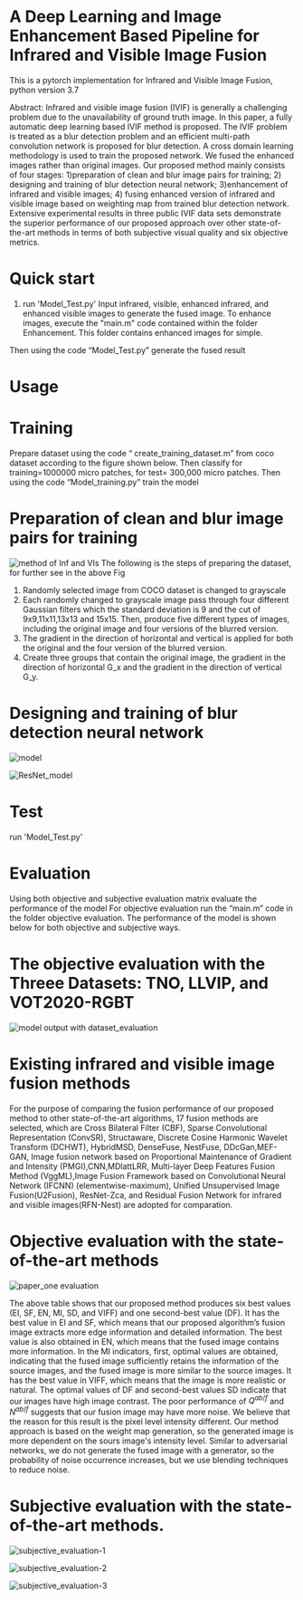 # A Deep Learning and Image Enhancement Based Pipeline for Infrared and Visible Image Fusion

This is a pytorch implementation for Infrared and Visible Image Fusion, python version 3.7  


Abstract: Infrared and visible image fusion (IVIF)  is generally a challenging problem due to the unavailability of ground truth image. In this paper,  a fully automatic deep learning based IVIF method is proposed.  The IVIF problem is treated as a blur detection problem and an efficient multi-path convolution network is proposed for blur detection. A cross domain learning methodology is used to train the proposed network. We fused the enhanced images rather than original images.   Our proposed method mainly consists of  four  stages: 1)preparation of clean and blur image pairs for training; 2) designing and training of blur detection neural network; 3)enhancement of infrared and visible images; 4) fusing enhanced version of  infrared and visible image based on weighting map from trained blur detection network. Extensive experimental results in three public IVIF data sets demonstrate the superior performance of our proposed approach over other state-of-the-art methods in terms of both subjective visual quality and six objective metrics.

# Quick start
1. run 'Model_Test.py'
Input infrared, visible, enhanced infrared, and enhanced visible images to generate the fused image. To enhance images, execute the "main.m" code contained within the folder Enhancement. This folder contains enhanced images for simple.

Then using the code “Model_Test.py” generate the fused result

# Usage 
# Training 
Prepare dataset using the code “ create_training_dataset.m” from coco dataset according to the figure shown below. Then classify for training=1000000 micro patches, for test= 300,000 micro patches. 
Then using the code “Model_training.py” train the model  
# Preparation of clean and blur image pairs for training
![method of Inf and VIs](https://user-images.githubusercontent.com/57870274/184500375-8b786a3c-663f-43c4-9d9b-80f808be0d7d.jpg)
 The following is the steps of preparing the dataset, for further see in the above Fig
 1. Randomly selected image from COCO dataset is changed to grayscale
 2. Each randomly changed to grayscale image pass through four different Gaussian filters which the standard deviation is 9 and the cut of 9x9,11x11,13x13 and 15x15. Then, produce five different types of images, including the original image and four versions of the blurred version.
 3. The gradient in the direction of horizontal and vertical is applied for both the original and the four version of the blurred version.
 4. Create three groups that contain the original image, the gradient in the direction of horizontal G_x and the gradient in the direction of vertical G_y.

# Designing and training of blur detection neural network

![model](https://user-images.githubusercontent.com/57870274/184501173-4657b7e4-7981-45cb-8937-1b64d96cce56.jpg)

![ResNet_model](https://user-images.githubusercontent.com/57870274/184501286-6ee5e27e-fd19-4111-a01a-7c0cc9ef93c5.jpg)

# Test 
run 'Model_Test.py'  

# Evaluation 
Using both objective and subjective evaluation matrix evaluate the performance of the model 
For objective evaluation run the “main.m” code in the folder objective evaluation. 
The performance of the model is shown below for both objective and subjective ways.  

# The objective evaluation with the Threee Datasets: TNO, LLVIP, and VOT2020-RGBT 
![model output with dataset_evaluation](https://user-images.githubusercontent.com/57870274/184501831-2b77a684-d945-49aa-aae3-8204fe7e8a40.png)

# Existing infrared and visible image fusion methods
For the purpose of comparing the fusion performance of our proposed method to other state-of-the-art algorithms, 17 fusion methods are selected, which are Cross Bilateral Filter (CBF), Sparse Convolutional Representation (ConvSR), Structaware,  Discrete Cosine Harmonic Wavelet Transform (DCHWT), HybridMSD, DenseFuse, NestFuse, DDcGan,MEF-GAN, Image fusion network based on Proportional Maintenance of Gradient and Intensity (PMGI),CNN,MDlattLRR, Multi-layer Deep Features Fusion Method (VggML),Image Fusion Framework based on Convolutional Neural Network (IFCNN) (elementwise-maximum), Unified Unsupervised Image Fusion(U2Fusion), ResNet-Zca, and Residual Fusion Network for infrared and visible images(RFN-Nest) are adopted for comparation.

# Objective evaluation with the state-of-the-art methods
![paper_one evaluation](https://user-images.githubusercontent.com/57870274/216788219-fb1ae5cf-9b8a-42d2-98b3-03da3161cb4a.jpg)

The above table shows that our proposed method produces six best values (EI, SF, EN, MI, SD, and VIFF) and one second-best value (DF). It has the best value in EI and SF, which means that our proposed algorithm’s fusion image extracts more edge information and detailed information. The best value is also obtained in EN, which means that the fused image contains more information. In the MI indicators,  first, optimal values are obtained, indicating that the fused image sufficiently retains the information of the source images, and the fused image is more similar to the source images. It has the best value in  VIFF, which means that the image is more realistic or natural. The  optimal values of DF and second-best values SD indicate that our images  have high image contrast. The poor performance of $Q^{ab/f}$ and $N^{ab/f}$ suggests that our fusion image may have more noise. We believe that the reason for this result is the pixel level intensity different. Our method approach is based on the weight map generation, so the generated image is more dependent on the sours image's intensity level. Similar to adversarial networks, we do not generate the fused image with a generator, so the probability of noise occurrence increases, but we use blending techniques to reduce noise.

# Subjective evaluation with the state-of-the-art methods. 

![subjective_evaluation-1](https://user-images.githubusercontent.com/57870274/184528032-5fc5d61d-6154-449f-bcd2-75e5764b3729.jpg)

![subjective_evaluation-2](https://user-images.githubusercontent.com/57870274/184502502-80a824fb-ffd5-4d44-a326-2b0a6b033150.jpg)

![subjective_evaluation-3](https://user-images.githubusercontent.com/57870274/184502568-e0f5874f-9be9-4d29-8757-e05f0632460e.jpg)


